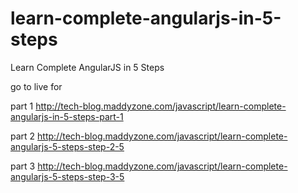 learn-complete-angularjs-in-5-steps
===================================

Learn Complete AngularJS in 5 Steps 

go to live for

part 1 http://tech-blog.maddyzone.com/javascript/learn-complete-angularjs-in-5-steps-part-1 

part 2 http://tech-blog.maddyzone.com/javascript/learn-complete-angularjs-5-steps-step-2-5

part 3 http://tech-blog.maddyzone.com/javascript/learn-complete-angularjs-5-steps-step-3-5
